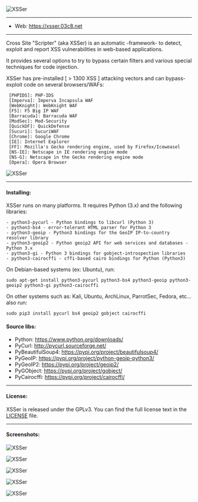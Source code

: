   ![XSSer](https://xsser.03c8.net/xsser/thehive1.png "XSSer")

----------

 + Web: https://xsser.03c8.net

----------

  Cross Site "Scripter" (aka XSSer) is an automatic -framework- to detect, exploit and report XSS vulnerabilities in web-based applications.

  It provides several options to try to bypass certain filters and various special techniques for code injection.

  XSSer has pre-installed [ > 1300 XSS ] attacking vectors and can bypass-exploit code on several browsers/WAFs:

     [PHPIDS]: PHP-IDS
     [Imperva]: Imperva Incapsula WAF
     [WebKnight]: WebKnight WAF
     [F5]: F5 Big IP WAF
     [Barracuda]: Barracuda WAF
     [ModSec]: Mod-Security
     [QuickDF]: QuickDefense
     [Sucuri]: SucuriWAF 
     [Chrome]: Google Chrome
     [IE]: Internet Explorer
     [FF]: Mozilla's Gecko rendering engine, used by Firefox/Iceweasel
     [NS-IE]: Netscape in IE rendering engine mode
     [NS-G]: Netscape in the Gecko rendering engine mode
     [Opera]: Opera Browser

  ![XSSer](https://xsser.03c8.net/xsser/url_generation.png "XSSer URL Generation Schema")

----------

#### Installing:

XSSer runs on many platforms. It requires Python (3.x) and the following libraries:

    - python3-pycurl - Python bindings to libcurl (Python 3)
    - python3-bs4 - error-tolerant HTML parser for Python 3
    - python3-geoip - Python3 bindings for the GeoIP IP-to-country resolver library
    - python3-geoip2 - Python geoip2 API for web services and databases - Python 3.x
    - python3-gi - Python 3 bindings for gobject-introspection libraries
    - python3-cairocffi - cffi-based cairo bindings for Python (Python3)

On Debian-based systems (ex: Ubuntu), run: 

    sudo apt-get install python3-pycurl python3-bs4 python3-geoip python3-geoip2 python3-gi python3-cairocffi

On other systems such as: Kali, Ubuntu, ArchLinux, ParrotSec, Fedora, etc... also run:

    sudo pip3 install pycurl bs4 geoip2 gobject cairocffi

####  Source libs:

   * Python: https://www.python.org/downloads/
   * PyCurl: http://pycurl.sourceforge.net/
   * PyBeautifulSoup4: https://pypi.org/project/beautifulsoup4/
   * PyGeoIP: https://pypi.org/project/python-geoip-python3/
   * PyGeoIP2: https://pypi.org/project/geoip2/
   * PyGObject: https://pypi.org/project/gobject/
   * PyCairocffi: https://pypi.org/project/cairocffi/

----------

####  License:

  XSSer is released under the GPLv3. You can find the full license text
in the [LICENSE](./docs/LICENSE) file.

----------

####  Screenshots:

  ![XSSer](https://xsser.03c8.net/xsser/thehive2.png "XSSer Shell")

  ![XSSer](https://xsser.03c8.net/xsser/thehive3.png "XSSer Manifesto")

  ![XSSer](https://xsser.03c8.net/xsser/thehive4.png "XSSer Configuration")

  ![XSSer](https://xsser.03c8.net/xsser/thehive5.png "XSSer Bypassers")

  ![XSSer](https://xsser.03c8.net/xsser/zika4.png "XSSer GeoMap")

